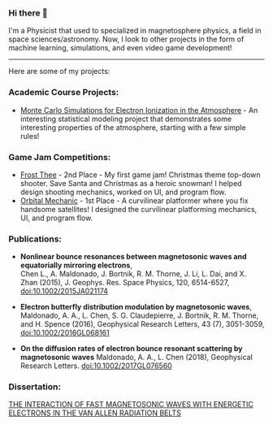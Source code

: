 ### Hi there 👋

I'm a Physicist that used to specialized in magnetosphere physics, a field in space sciences/astronomy. Now, I look to other projects in the form of machine learning, simulations, and even video game development!

---

Here are some of my projects:

### Academic Course Projects:
- [Monte Carlo Simulations for Electron Ionization in the Atmosphere](https://github.com/mandomal-coursework/monte-carlo-final-project) - An interesting statistical modeling project that demonstrates some interesting properties of the atmosphere, starting with a few simple rules!

### Game Jam Competitions:
- [Frost Thee](https://pozitronic.itch.io/frost-thee) - 2nd Place - My first game jam! Christmas theme top-down shooter. Save Santa and Christmas as a heroic snowman! I helped design shooting mechanics, worked on UI, and program flow.
- [Orbital Mechanic](https://alephlol.itch.io/orbital-mechanic) - 1st Place - A curvilinear platformer where you fix handsome satellites! I designed the curvilinear platforming mechanics, UI, and program flow.


### Publications:

- **Nonlinear bounce resonances between magnetosonic waves and equatorially
mirroring electrons**,  
Chen L., A. Maldonado, J. Bortnik, R. M. Thorne, J. Li, L. Dai, and X. Zhan (2015), J. Geophys. Res. Space Physics, 120, 6514-6527, [doi:10.1002/2015JA021174](https://doi.org/10.1002/2015JA021174)

- **Electron butterfly distribution modulation by magnetosonic waves**,
Maldonado, A. A., L. Chen, S. G. Claudepierre, J. Bortnik, R. M. Thorne, and H. Spence (2016), Geophysical Research Letters, 43 (7), 3051-3059, [doi:10.1002/2016GL068161](https://doi.org/10.1002/2016GL068161)

- **On the diffusion rates of electron bounce resonant scattering by magnetosonic waves**
Maldonado, A. A., L. Chen (2018), Geophysical Research Letters. [doi:10.1002/2017GL076560](https://doi.org/10.1002/2017GL076560)

### Dissertation:
[THE INTERACTION OF FAST MAGNETOSONIC WAVES WITH ENERGETIC ELECTRONS IN THE VAN ALLEN RADIATION BELTS](https://utd-ir.tdl.org/bitstream/handle/10735.1/6434/ETD-5608-032-MALDONADO-9427.13.pdf)

<!--
**mandomal/mandomal** is a ✨ _special_ ✨ repository because its `README.md` (this file) appears on your GitHub profile.

---



Here are some ideas to get you started:

- 🔭 I’m currently working on ...
- 🌱 I’m currently learning ...
- 👯 I’m looking to collaborate on ...
- 🤔 I’m looking for help with ...
- 💬 Ask me about ...
- 📫 How to reach me: ...
- 😄 Pronouns: ...
- ⚡ Fun fact: ...
-->
